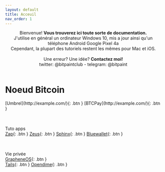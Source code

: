 ```yaml
---
layout: default
title: Acceuil
nav_order: 1
---
```


<center>
<span class="fs-8"> Bienvenue! </span>
<b>Vous trouverez ici toute sorte de documentation.</b><br>
J'utilise en général un ordinateur Windows 10, mis a jour ainsi qu'un téléphone Android Google Pixel 4a<br>
Cependant, la plupart des tutoriels restent les mêmes pour Mac et iOS.<br><br>
Une erreur? Une idée? <b>Contactez moi!<br></b>
twitter: @bitpaintclub - telegram: @bitpaint
</center>
<br>


# Noeud Bitcoin


<span class="fs-3">
[Umbrel](http://example.com/){: .btn }
</span>
<span class="fs-3">
[BTCPay](http://example.com/){: .btn }
</span>


<br><br>
<span class="fs-8">
Tuto apps
</span><br>
<span class="fs-3">
[Zap](http://example.com/){: .btn }
</span>
<span class="fs-3">
[Zeus](http://example.com/){: .btn }
</span>
<span class="fs-3">
[Sphinx](http://example.com/){: .btn }
</span>
<span class="fs-3">
[Bluewallet](http://example.com/){: .btn }
</span>

<br><br>
<span class="fs-8">
Vie privée
</span><br>
<span class="fs-3">
[GrapheneOS](http://example.com/){: .btn }
</span><br>
<span class="fs-3">
[Tails](http://example.com/){: .btn }
</span>
<span class="fs-3">
[Opendime](http://example.com/){: .btn }
</span>



